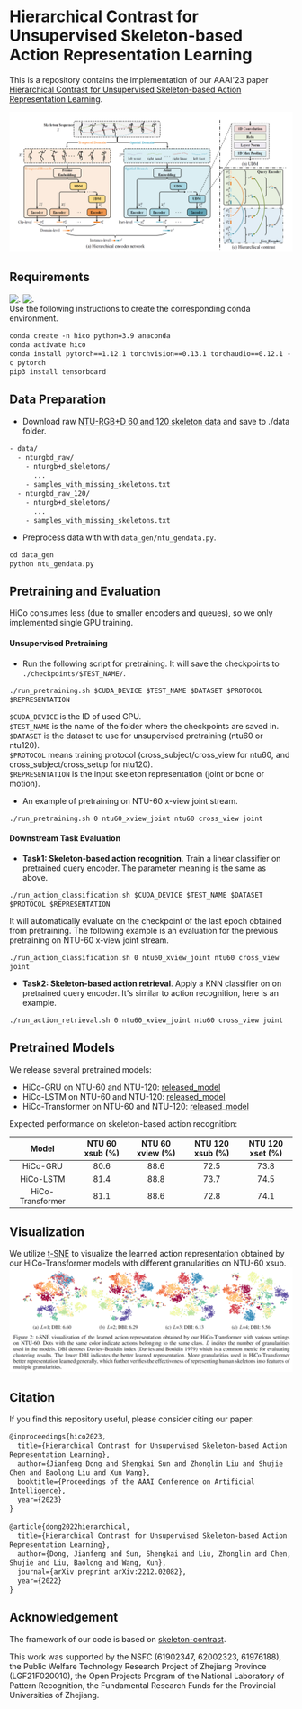 # Hierarchical Contrast for Unsupervised Skeleton-based Action Representation Learning
This is a repository contains the implementation of our AAAI'23 paper [Hierarchical Contrast for Unsupervised Skeleton-based Action Representation Learning](https://arxiv.org/abs/2212.02082).

![image](./fig/hico.png)

## Requirements
![.](https://img.shields.io/badge/Python-3.9-yellow) ![.](https://img.shields.io/badge/Pytorch-1.12.1-yellow)  
Use the following instructions to create the corresponding conda environment. 
```
conda create -n hico python=3.9 anaconda
conda activate hico
conda install pytorch==1.12.1 torchvision==0.13.1 torchaudio==0.12.1 -c pytorch
pip3 install tensorboard
```

## Data Preparation
- Download raw [NTU-RGB+D 60 and 120 skeleton data](https://github.com/shahroudy/NTURGB-D) and save to ./data folder.
```
- data/
  - nturgbd_raw/
    - nturgb+d_skeletons/
      ...
    - samples_with_missing_skeletons.txt
  - nturgbd_raw_120/
    - nturgb+d_skeletons/
      ...
    - samples_with_missing_skeletons.txt
```
- Preprocess data with with `data_gen/ntu_gendata.py`.
```
cd data_gen
python ntu_gendata.py
```
<!--- - For convenience, we also provide preprocessed data in Google Drive. [(upcoming)](). -->
<!--- - After preprocessing, replace the [data_path](https://github.com/HuiGuanLab/HiCo/blob/081f97dd341e6e1a5884d7e75a9189aa233e96a3/options/options_pretraining.py#L17) with your data location in the option files (`option_pretraining.py`, `option_classification.py` and `option_retrieval.py`). -->

## Pretraining and Evaluation
HiCo consumes less (due to smaller encoders and queues), so we only implemented single GPU training.
#### Unsupervised Pretraining
- Run the following script for pretraining. It will save the checkpoints to `./checkpoints/$TEST_NAME/`.
```
./run_pretraining.sh $CUDA_DEVICE $TEST_NAME $DATASET $PROTOCOL $REPRESENTATION
```
`$CUDA_DEVICE` is the ID of used GPU.  
`$TEST_NAME` is the name of the folder where the checkpoints are saved in.  
`$DATASET` is the dataset to use for unsupervised pretraining (ntu60 or ntu120).  
`$PROTOCOL` means training protocol (cross_subject/cross_view for ntu60, and cross_subject/cross_setup for ntu120).  
`$REPRESENTATION` is the input skeleton representation (joint or bone or motion).
- An example of pretraining on NTU-60 x-view joint stream.
```
./run_pretraining.sh 0 ntu60_xview_joint ntu60 cross_view joint
```

#### Downstream Task Evaluation
- **Task1: Skeleton-based action recognition**. Train a linear classifier on pretrained query encoder. The parameter meaning is the same as above.
```
./run_action_classification.sh $CUDA_DEVICE $TEST_NAME $DATASET $PROTOCOL $REPRESENTATION
```
It will automatically evaluate on the checkpoint of the last epoch obtained from pretraining. The following example is an evaluation for the previous pretraining on NTU-60 x-view joint stream.
```
./run_action_classification.sh 0 ntu60_xview_joint ntu60 cross_view joint
```

- **Task2: Skeleton-based action retrieval**. Apply a KNN classifier on on pretrained query encoder. It's similar to action recognition, here is an example. 
```
./run_action_retrieval.sh 0 ntu60_xview_joint ntu60 cross_view joint
```


## Pretrained Models
We release several pretrained models:
- HiCo-GRU on NTU-60 and NTU-120: [released_model](https://drive.google.com/drive/folders/1gg_duJfAhKHp5OiTjLRegUSbS6ltw9s8?usp=sharing)
- HiCo-LSTM on NTU-60 and NTU-120: [released_model](https://drive.google.com/drive/folders/1plsXniflfZCRLDdeagK97ciAoWBhcDDU?usp=sharing)
- HiCo-Transformer on NTU-60 and NTU-120: [released_model](https://drive.google.com/drive/folders/163Fy2EKM-umuYC1-znQgNCdmQxvxRt2o?usp=sharing)  

Expected performance on skeleton-based action recognition:  

|     Model        | NTU 60 xsub (%) | NTU 60 xview (%) |   NTU 120 xsub (%)   |   NTU 120 xset (%)   |
| :--------------: | :-------------: | :--------------: | :-----------------:  | :-----------------:  |
| HiCo-GRU         |      80.6      |      88.6         |       72.5           |      73.8            |
| HiCo-LSTM        |      81.4      |      88.8         |       73.7           |      74.5            |
| HiCo-Transformer |      81.1      |      88.6         |       72.8           |      74.1            | 

## Visualization
We utilize [t-SNE](https://www.jmlr.org/papers/volume9/vandermaaten08a/vandermaaten08a.pdf) to visualize the learned action representation obtained by our HiCo-Transformer models with different granularities on NTU-60 xsub.
![image](./fig/tsne.png)

## Citation
If you find this repository useful, please consider citing our paper:
```
@inproceedings{hico2023,
  title={Hierarchical Contrast for Unsupervised Skeleton-based Action Representation Learning},
  author={Jianfeng Dong and Shengkai Sun and Zhonglin Liu and Shujie Chen and Baolong Liu and Xun Wang},
  booktitle={Proceedings of the AAAI Conference on Artificial Intelligence},
  year={2023}
}

@article{dong2022hierarchical,
  title={Hierarchical Contrast for Unsupervised Skeleton-based Action Representation Learning},
  author={Dong, Jianfeng and Sun, Shengkai and Liu, Zhonglin and Chen, Shujie and Liu, Baolong and Wang, Xun},
  journal={arXiv preprint arXiv:2212.02082},
  year={2022}
}
```

## Acknowledgement
The framework of our code is based on [skeleton-contrast](https://github.com/fmthoker/skeleton-contrast).  
  
This work was supported by the NSFC (61902347, 
62002323, 61976188), the Public Welfare Technology Research
Project of Zhejiang Province (LGF21F020010), the
Open Projects Program of the National Laboratory of Pattern
Recognition, the Fundamental Research Funds for the
Provincial Universities of Zhejiang.
